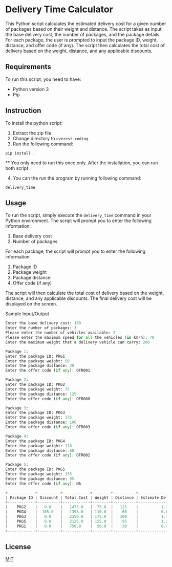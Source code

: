 # Delivery Time Calculator

This Python script calculates the estimated delivery cost for a given number of packages based on their weight and distance. The script takes as input the base delivery cost, the number of packages, and the package details. For each package, the user is prompted to input the package ID, weight, distance, and offer code (if any). The script then calculates the total cost of delivery based on the weight, distance, and any applicable discounts.

## Requirements
To run this script, you need to have:
- Python version 3
- Pip

## Instruction

To install the python script:

1. Extract the zip file
2. Change directory to `everest-coding`
3. Run the following command:

```terminal
pip install .
```
** You only need to run this once only. After the installation, you can run both script

4. You can the run the program by running following command:

```terminal
delivery_time
```

## Usage

To run the script, simply execute the `delivery_time` command in your Python environment. The script will prompt you to enter the following information:

1. Base delivery cost
2. Number of packages

For each package, the script will prompt you to enter the following information:
1. Package ID
2. Package weight
3. Package distance
4. Offer code (if any)

The script will then calculate the total cost of delivery based on the weight, distance, and any applicable discounts. The final delivery cost will be displayed on the screen.

Sample Input/Output
```python
Enter the base delivery cost: 100
Enter the number of packages: 3
Please enter the number of vehicles available: 2
Please enter the maximum speed for all the vehicles (in km/h): 70
Enter the maximum weight that a delivery vehicle can carry: 200

Package 1:
Enter the package ID: PKG1
Enter the package weight: 50
Enter the package distance: 30
Enter the offer code (if any): OFR001

Package 2:
Enter the package ID: PKG2
Enter the package weight: 75
Enter the package distance: 125
Enter the offer code (if any): OFR008

Package 3:
Enter the package ID: PKG3
Enter the package weight: 175
Enter the package distance: 100
Enter the offer code (if any): OFR003

Package 4:
Enter the package ID: PKG4
Enter the package weight: 110
Enter the package distance: 60
Enter the offer code (if any): OFR002

Package 5:
Enter the package ID: PKG5
Enter the package weight: 155
Enter the package distance: 95
Enter the offer code (if any): NA

+------------+----------+------------+--------+----------+------------------------+-------------------------+
| Package ID | Discount | Total Cost | Weight | Distance | Estimate Delivery Time | Final Est Delivery Time |
+------------+----------+------------+--------+----------+------------------------+-------------------------+
|    PKG2    |   0.0    |   1475.0   |  75.0  |   125    |          1.78          |           1.78          |
|    PKG4    |  105.0   |   1395.0   | 110.0  |    60    |          0.85          |           0.85          |
|    PKG3    |   0.0    |   2350.0   | 175.0  |   100    |          1.42          |           1.42          |
|    PKG5    |   0.0    |   2125.0   | 155.0  |    95    |          1.35          |           4.18          |
|    PKG1    |   0.0    |   750.0    |  50.0  |    30    |          0.42          |           3.98          |
+------------+----------+------------+--------+----------+------------------------+-------------------------+


```

## License

[MIT](https://choosealicense.com/licenses/mit/)